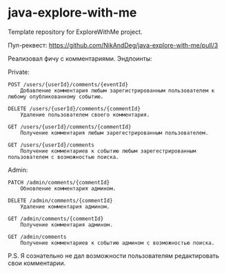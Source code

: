 # java-explore-with-me
Template repository for ExploreWithMe project.

Пул-реквест: https://github.com/NikAndDeg/java-explore-with-me/pull/3

Реализовал фичу с комментариями. Эндпоинты:

Private:

    POST /users/{userId}/comments/{eventId}
        Добавление комментария любым зарегистрированным пользователем к любому опубликованному событию.

    DELETE /users/{userId}/comments/{commentId}
        Удаление пользователем своего комментария.

    GET /users/{userId}/comments/{commentId}
        Получение комментария любым зарегестрированным пользователем.

    GET /users/{userId}/comments
        Получение комментариев к событию любым зарегестрированным пользователем с возможностью поиска.

Admin:

    PATCH /admin/comments/{commentId}
        Обновление комментария админом.

    DELETE /admin/comments/{commentId}
        Удаление комментария админом.

    GET /admin/comments/{commentId}
        Получение комментария админом.

    GET /admin/comments
        Получение комментариев к событию админом с возможностью поиска.

P.S. Я сознательно не дал возможности пользователям редактировать свои комментарии.